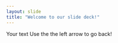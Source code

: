 ```yaml
---
layout: slide
title: "Welcome to our slide deck!"
---
```

Your text
Use the the left arrow to go back!
